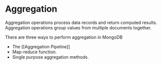 # Aggregation

Aggregation operations process data records and return computed results. Aggregation operations group values from multiple documents together.

There are three ways to perform aggregation in MongoDB
- The [[Aggregation Pipeline]]
- Map-reduce function.
- Single purpose aggregation methods.


